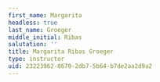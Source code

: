 ```yaml
---
first_name: Margarita
headless: true
last_name: Groeger
middle_initial: Ribas
salutation: ''
title: Margarita Ribas Groeger
type: instructor
uid: 23223962-8670-2db7-5b64-b7de2aa2d9a2
---
```


